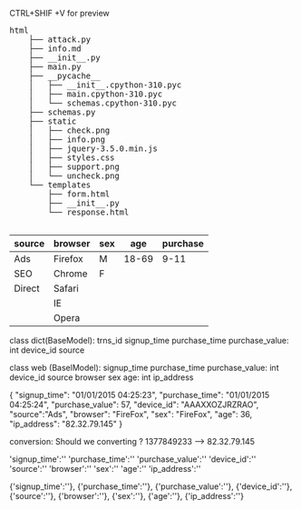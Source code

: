 CTRL+SHIF +V  for preview
<pre>
html
    ├── attack.py
    ├── info.md
    ├── __init__.py
    ├── main.py
    ├── __pycache__
    │   ├── __init__.cpython-310.pyc
    │   ├── main.cpython-310.pyc
    │   └── schemas.cpython-310.pyc
    ├── schemas.py
    ├── static
    │   ├── check.png
    │   ├── info.png
    │   ├── jquery-3.5.0.min.js
    │   ├── styles.css
    │   ├── support.png
    │   └── uncheck.png
    └── templates
        ├── form.html
        ├── __init__.py
        └── response.html
        
</pre>
| source |browser|sex|age|purchase
|--|--|--|--|--|
| Ads |Firefox|M|18-69|9-11
|SEO|Chrome|F|
|Direct | Safari |
||IE||
||Opera|||

class dict(BaseModel):
    trns_id
    signup_time
    purchase_time
    purchase_value: int
    device_id
    source
	
class web (BaselModel):
	signup_time
    purchase_time
    purchase_value: int
    device_id
    source
	browser
	sex
	age: int
	ip_address
	
{
"signup_time": "01/01/2015  04:25:23",
"purchase_time": "01/01/2015  04:25:24",
"purchase_value": 57,
"device_id": "AAAXXOZJRZRAO",
"source":"Ads",
"browser": "FireFox",
"sex": "FireFox",
"age": 36,
"ip_address": "82.32.79.145"
}


conversion: Should we converting ?
1377849233  --> 82.32.79.145


'signup_time':''
'purchase_time':''
'purchase_value':''
'device_id':''
'source':''
'browser':''
'sex':''
'age':''
'ip_address':''

{'signup_time':''},
{'purchase_time':''},
{'purchase_value':''},
{'device_id':''},
{'source':''},
{'browser':''},
{'sex':''},
{'age':''},
{'ip_address':''}
